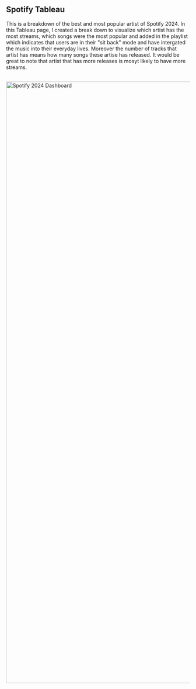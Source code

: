 ## Spotify Tableau ##


This is a breakdown of the best and most popular artist of Spotify 2024. In this Tableau page, I created a break down to visualize which artist has the most streams, which songs were the most popular and added in the playlist which indicates that users are in their "sit back" mode and have intergated the music into their everyday lives. Moreover the number of tracks that artist has means how many songs these artise has released. It would be great to note that artist that has more releases is mosyt likely to have more streams. 
<br/>
<br/>




</head>
<body>
    <a href="https://public.tableau.com/app/profile/katrina.fermanto/viz/SPOTIFY2024BREAKDOWN/Dashboard1?publish=yes" target="_blank">
        <img src="https://github.com/user-attachments/assets/a65f7413-c899-4952-a6c6-f67f6060db1c" 
             alt="Spotify 2024 Dashboard" 
             class="image-container" 
             width="1647">
    </a>
</body>
</html>
